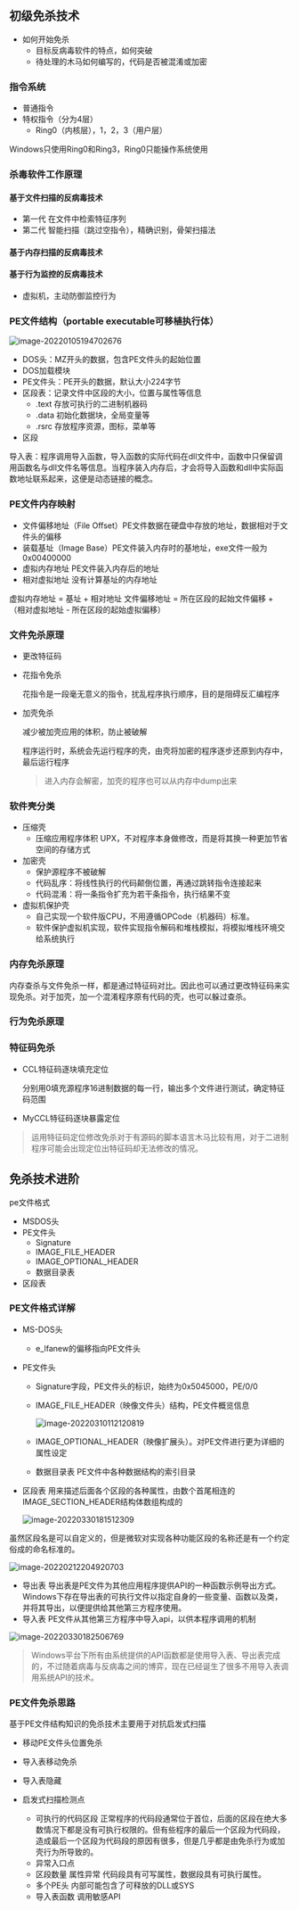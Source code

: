 ## 初级免杀技术

- 如何开始免杀
  - 目标反病毒软件的特点，如何突破
  - 待处理的木马如何编写的，代码是否被混淆或加密

### 指令系统

- 普通指令
- 特权指令（分为4层）
  - Ring0（内核层），1，2，3（用户层）

Windows只使用Ring0和Ring3，Ring0只能操作系统使用

### 杀毒软件工作原理

#### 基于文件扫描的反病毒技术

- 第一代 在文件中检索特征序列
- 第二代 智能扫描（跳过空指令），精确识别，骨架扫描法

#### 基于内存扫描的反病毒技术

#### 基于行为监控的反病毒技术

- 虚拟机，主动防御监控行为

### PE文件结构（portable executable可移植执行体）

![image-20220105194702676](TyporaPicture/image-20220105194702676-16486512526198.png)

- DOS头：MZ开头的数据，包含PE文件头的起始位置
- DOS加载模块
- PE文件头：PE开头的数据，默认大小224字节
- 区段表：记录文件中区段的大小，位置与属性等信息
  - .text  存放可执行的二进制机器码
  - .data  初始化数据块，全局变量等
  - .rsrc   存放程序资源，图标，菜单等
- 区段

导入表：程序调用导入函数，导入函数的实际代码在dll文件中，函数中只保留调用函数名与dll文件名等信息。当程序装入内存后，才会将导入函数和dll中实际函数地址联系起来，这便是动态链接的概念。

### PE文件内存映射

- 文件偏移地址（File Offset）PE文件数据在硬盘中存放的地址，数据相对于文件头的偏移
- 装载基址（Image Base）PE文件装入内存时的基地址，exe文件一般为0x00400000
- 虚拟内存地址 PE文件装入内存后的地址
- 相对虚拟地址 没有计算基址的内存地址

虚拟内存地址 = 基址 + 相对地址
文件偏移地址 = 所在区段的起始文件偏移 + （相对虚拟地址 - 所在区段的起始虚拟偏移）



### 文件免杀原理

- 更改特征码

- 花指令免杀

  花指令是一段毫无意义的指令，扰乱程序执行顺序，目的是阻碍反汇编程序

- 加壳免杀

  减少被加壳应用的体积，防止被破解

  程序运行时，系统会先运行程序的壳，由壳将加密的程序逐步还原到内存中，最后运行程序

  > 进入内存会解密，加壳的程序也可以从内存中dump出来

### 软件壳分类

- 压缩壳
  - 压缩应用程序体积 UPX，不对程序本身做修改，而是将其换一种更加节省空间的存储方式
- 加密壳
  - 保护源程序不被破解
  - 代码乱序：将线性执行的代码颠倒位置，再通过跳转指令连接起来
  - 代码混淆：将一条指令扩充为若干条指令，执行结果不变
- 虚拟机保护壳
  - 自己实现一个软件版CPU，不用遵循OPCode（机器码）标准。
  - 软件保护虚拟机实现，软件实现指令解码和堆栈模拟，将模拟堆栈环境交给系统执行

### 内存免杀原理

内存查杀与文件免杀一样，都是通过特征码对比。因此也可以通过更改特征码来实现免杀。对于加壳，加一个混淆程序原有代码的壳，也可以躲过查杀。

### 行为免杀原理

### 特征码免杀

- CCL特征码逐块填充定位

  分别用0填充源程序16进制数据的每一行，输出多个文件进行测试，确定特征码范围

- MyCCL特征码逐块暴露定位

> 运用特征码定位修改免杀对于有源码的脚本语言木马比较有用，对于二进制程序可能会出现定位出特征码却无法修改的情况。

## 免杀技术进阶

pe文件格式

- MSDOS头
- PE文件头
  - Signature
  - IMAGE_FILE_HEADER
  - IMAGE_OPTIONAL_HEADER
  - 数据目录表
- 区段表

### PE文件格式详解

- MS-DOS头

  - e_lfanew的偏移指向PE文件头

- PE文件头

  - Signature字段，PE文件头的标识，始终为0x5045000，PE/0/0

  - IMAGE_FILE_HEADER（映像文件头）结构，PE文件概览信息

    ![image-20220310112120819](TyporaPicture/image-20220310112120819.png)

  - IMAGE_OPTIONAL_HEADER（映像扩展头）。对PE文件进行更为详细的属性设定

  - 数据目录表 PE文件中各种数据结构的索引目录

- 区段表 用来描述后面各个区段的各种属性，由数个首尾相连的IMAGE_SECTION_HEADER结构体数组构成的

  ![image-20220330181512309](TyporaPicture/image-20220330181512309.png)

虽然区段名是可以自定义的，但是微软对实现各种功能区段的名称还是有一个约定俗成的命名标准的。


![image-20220212204920703](TyporaPicture/image-20220212204920703-16486512526209.png)


- 导出表 导出表是PE文件为其他应用程序提供API的一种函数示例导出方式。Windows下存在导出表的可执行文件以指定自身的一些变量、函数以及类，并将其导出，以便提供给其他第三方程序使用。
- 导入表 PE文件从其他第三方程序中导入api，以供本程序调用的机制

![image-20220330182506769](TyporaPicture/image-20220330182506769.png)

> Windows平台下所有由系统提供的API函数都是使用导入表、导出表完成的，不过随着病毒与反病毒之间的博弈，现在已经诞生了很多不用导入表调用系统API的技术。

### PE文件免杀思路

基于PE文件结构知识的免杀技术主要用于对抗启发式扫描

- 移动PE文件头位置免杀
- 导入表移动免杀
- 导入表隐藏



- 启发式扫描检测点
  - 可执行的代码区段 正常程序的代码段通常位于首位，后面的区段在绝大多数情况下都是没有可执行权限的。但有些程序的最后一个区段为代码段，造成最后一个区段为代码段的原因有很多，但是几乎都是由免杀行为或加壳行为所导致的。
  - 异常入口点
  - 区段数量 属性异常 代码段具有可写属性，数据段具有可执行属性。
  - 多个PE头 内部可能包含了可释放的DLL或SYS
  - 导入表函数 调用敏感API

